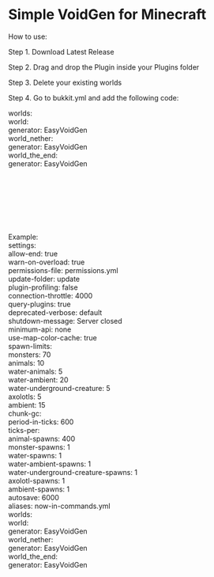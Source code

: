 # Simple VoidGen for Minecraft
How to use:

Step 1.
Download Latest Release

Step 2.
Drag and drop the Plugin inside your Plugins folder

Step 3.
Delete your existing worlds

Step 4.
Go to bukkit.yml and add the following code:

worlds:<br>
  world:<br>
    generator: EasyVoidGen<br>
  world_nether:<br>
    generator: EasyVoidGen<br>
  world_the_end:<br>
    generator: EasyVoidGen<br>

<br><br>
--------------------------------------------------------
<br><br>
Example:<br>
settings:<br>
  allow-end: true<br>
  warn-on-overload: true<br>
  permissions-file: permissions.yml<br>
  update-folder: update<br>
  plugin-profiling: false<br>
  connection-throttle: 4000<br>
  query-plugins: true<br>
  deprecated-verbose: default<br>
  shutdown-message: Server closed<br>
  minimum-api: none<br>
  use-map-color-cache: true<br>
spawn-limits:<br>
  monsters: 70<br>
  animals: 10<br>
  water-animals: 5<br>
  water-ambient: 20<br>
  water-underground-creature: 5<br>
  axolotls: 5<br>
  ambient: 15<br>
chunk-gc:<br>
  period-in-ticks: 600<br>
ticks-per:<br>
  animal-spawns: 400<br>
  monster-spawns: 1<br>
  water-spawns: 1<br>
  water-ambient-spawns: 1<br>
  water-underground-creature-spawns: 1<br>
  axolotl-spawns: 1<br>
  ambient-spawns: 1<br>
  autosave: 6000<br>
aliases: now-in-commands.yml<br>
worlds:<br>
  world:<br>
    generator: EasyVoidGen<br>
  world_nether:<br>
    generator: EasyVoidGen<br>
  world_the_end:<br>
    generator: EasyVoidGen<br>
